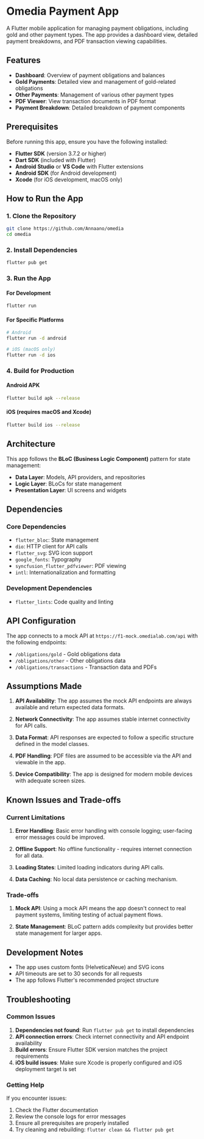 # Omedia Payment App

A Flutter mobile application for managing payment obligations, including gold and other payment types. The app provides a dashboard view, detailed payment breakdowns, and PDF transaction viewing capabilities.

## Features

- **Dashboard**: Overview of payment obligations and balances
- **Gold Payments**: Detailed view and management of gold-related obligations
- **Other Payments**: Management of various other payment types
- **PDF Viewer**: View transaction documents in PDF format
- **Payment Breakdown**: Detailed breakdown of payment components

## Prerequisites

Before running this app, ensure you have the following installed:

- **Flutter SDK** (version 3.7.2 or higher)
- **Dart SDK** (included with Flutter)
- **Android Studio** or **VS Code** with Flutter extensions
- **Android SDK** (for Android development)
- **Xcode** (for iOS development, macOS only)

## How to Run the App

### 1. Clone the Repository

```bash
git clone https://github.com/Annaano/omedia
cd omedia
```

### 2. Install Dependencies

```bash
flutter pub get
```

### 3. Run the App

#### For Development

```bash
flutter run
```

#### For Specific Platforms

```bash
# Android
flutter run -d android

# iOS (macOS only)
flutter run -d ios

```

### 4. Build for Production

#### Android APK

```bash
flutter build apk --release
```

#### iOS (requires macOS and Xcode)

```bash
flutter build ios --release
```

## Architecture

This app follows the **BLoC (Business Logic Component)** pattern for state management:

- **Data Layer**: Models, API providers, and repositories
- **Logic Layer**: BLoCs for state management
- **Presentation Layer**: UI screens and widgets

## Dependencies

### Core Dependencies

- `flutter_bloc`: State management
- `dio`: HTTP client for API calls
- `flutter_svg`: SVG icon support
- `google_fonts`: Typography
- `syncfusion_flutter_pdfviewer`: PDF viewing
- `intl`: Internationalization and formatting

### Development Dependencies

- `flutter_lints`: Code quality and linting

## API Configuration

The app connects to a mock API at `https://f1-mock.omedialab.com/api` with the following endpoints:

- `/obligations/gold` - Gold obligations data
- `/obligations/other` - Other obligations data
- `/obligations/transactions` - Transaction data and PDFs

## Assumptions Made

1. **API Availability**: The app assumes the mock API endpoints are always available and return expected data formats.

2. **Network Connectivity**: The app assumes stable internet connectivity for API calls.

3. **Data Format**: API responses are expected to follow a specific structure defined in the model classes.

4. **PDF Handling**: PDF files are assumed to be accessible via the API and viewable in the app.

5. **Device Compatibility**: The app is designed for modern mobile devices with adequate screen sizes.

## Known Issues and Trade-offs

### Current Limitations

1. **Error Handling**: Basic error handling with console logging; user-facing error messages could be improved.

2. **Offline Support**: No offline functionality - requires internet connection for all data.

3. **Loading States**: Limited loading indicators during API calls.

4. **Data Caching**: No local data persistence or caching mechanism.

### Trade-offs

1. **Mock API**: Using a mock API means the app doesn't connect to real payment systems, limiting testing of actual payment flows.

2. **State Management**: BLoC pattern adds complexity but provides better state management for larger apps.

## Development Notes

- The app uses custom fonts (HelveticaNeue) and SVG icons
- API timeouts are set to 30 seconds for all requests
- The app follows Flutter's recommended project structure

## Troubleshooting

### Common Issues

1. **Dependencies not found**: Run `flutter pub get` to install dependencies
2. **API connection errors**: Check internet connectivity and API endpoint availability
3. **Build errors**: Ensure Flutter SDK version matches the project requirements
4. **iOS build issues**: Make sure Xcode is properly configured and iOS deployment target is set

### Getting Help

If you encounter issues:

1. Check the Flutter documentation
2. Review the console logs for error messages
3. Ensure all prerequisites are properly installed
4. Try cleaning and rebuilding: `flutter clean && flutter pub get`

